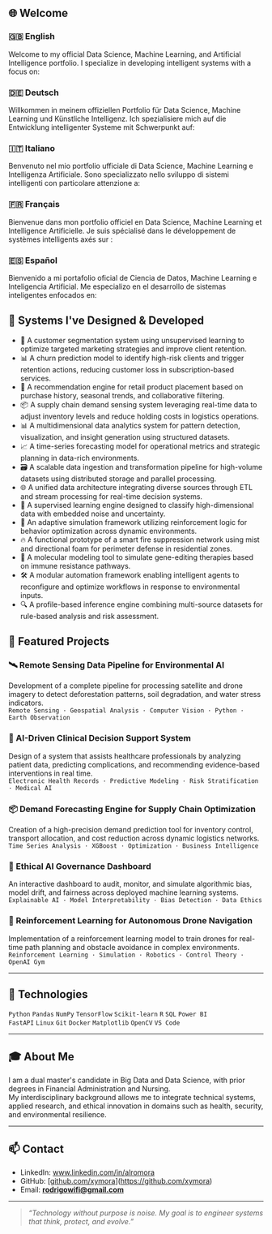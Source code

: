## 🌐 Welcome

### 🇬🇧 English  
Welcome to my official Data Science, Machine Learning, and Artificial Intelligence portfolio. I specialize in developing intelligent systems with a focus on:

### 🇩🇪 Deutsch  
Willkommen in meinem offiziellen Portfolio für Data Science, Machine Learning und Künstliche Intelligenz. Ich spezialisiere mich auf die Entwicklung intelligenter Systeme mit Schwerpunkt auf:

### 🇮🇹 Italiano  
Benvenuto nel mio portfolio ufficiale di Data Science, Machine Learning e Intelligenza Artificiale. Sono specializzato nello sviluppo di sistemi intelligenti con particolare attenzione a:

### 🇫🇷 Français  
Bienvenue dans mon portfolio officiel en Data Science, Machine Learning et Intelligence Artificielle. Je suis spécialisé dans le développement de systèmes intelligents axés sur :

### 🇪🇸 Español  
Bienvenido a mi portafolio oficial de Ciencia de Datos, Machine Learning e Inteligencia Artificial. Me especializo en el desarrollo de sistemas inteligentes enfocados en:

## 🧩 Systems I've Designed & Developed

- 💼 A customer segmentation system using unsupervised learning to optimize targeted marketing strategies and improve client retention.
- 📊 A churn prediction model to identify high-risk clients and trigger retention actions, reducing customer loss in subscription-based services.
- 🛒 A recommendation engine for retail product placement based on purchase history, seasonal trends, and collaborative filtering.
- 📦 A supply chain demand sensing system leveraging real-time data to adjust inventory levels and reduce holding costs in logistics operations.
- 📊 A multidimensional data analytics system for pattern detection, visualization, and insight generation using structured datasets.
- 📈 A time-series forecasting model for operational metrics and strategic planning in data-rich environments.
- 🗃️ A scalable data ingestion and transformation pipeline for high-volume datasets using distributed storage and parallel processing.
- 🌐 A unified data architecture integrating diverse sources through ETL and stream processing for real-time decision systems.
- 🧠 A supervised learning engine designed to classify high-dimensional data with embedded noise and uncertainty.
- 🤖 An adaptive simulation framework utilizing reinforcement logic for behavior optimization across dynamic environments.
- 🔥 A functional prototype of a smart fire suppression network using mist and directional foam for perimeter defense in residential zones.
- 🧬 A molecular modeling tool to simulate gene-editing therapies based on immune resistance pathways.
- 🛠️ A modular automation framework enabling intelligent agents to reconfigure and optimize workflows in response to environmental inputs.
- 🔍 A profile-based inference engine combining multi-source datasets for rule-based analysis and risk assessment.

## 🚀 Featured Projects

### 🛰️ Remote Sensing Data Pipeline for Environmental AI  
Development of a complete pipeline for processing satellite and drone imagery to detect deforestation patterns, soil degradation, and water stress indicators.  
`Remote Sensing · Geospatial Analysis · Computer Vision · Python · Earth Observation`

### 🏥 AI-Driven Clinical Decision Support System  
Design of a system that assists healthcare professionals by analyzing patient data, predicting complications, and recommending evidence-based interventions in real time.  
`Electronic Health Records · Predictive Modeling · Risk Stratification · Medical AI`

### 📦 Demand Forecasting Engine for Supply Chain Optimization  
Creation of a high-precision demand prediction tool for inventory control, transport allocation, and cost reduction across dynamic logistics networks.  
`Time Series Analysis · XGBoost · Optimization · Business Intelligence`

### 🧠 Ethical AI Governance Dashboard  
An interactive dashboard to audit, monitor, and simulate algorithmic bias, model drift, and fairness across deployed machine learning systems.  
`Explainable AI · Model Interpretability · Bias Detection · Data Ethics`

### 🎯 Reinforcement Learning for Autonomous Drone Navigation  
Implementation of a reinforcement learning model to train drones for real-time path planning and obstacle avoidance in complex environments.  
`Reinforcement Learning · Simulation · Robotics · Control Theory · OpenAI Gym`

---

## 🧰 Technologies

`Python` `Pandas` `NumPy` `TensorFlow` `Scikit-learn` `R` `SQL` `Power BI`  
`FastAPI` `Linux` `Git` `Docker` `Matplotlib` `OpenCV` `VS Code`

---

## 🎓 About Me

I am a dual master's candidate in Big Data and Data Science, with prior degrees in Financial Administration and Nursing.  
My interdisciplinary background allows me to integrate technical systems, applied research, and ethical innovation in domains such as health, security, and environmental resilience.

---

## 📫 Contact

- LinkedIn: www.linkedin.com/in/alromora
- GitHub: [[github.com/xymora](https://github.com/xymora)](https://github.com/xymora)
- Email: **rodrigowifi@gmail.com**

---

> *“Technology without purpose is noise. My goal is to engineer systems that think, protect, and evolve.”*
